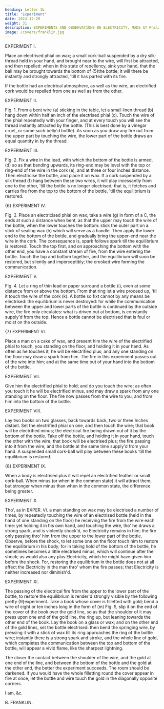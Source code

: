 ```yaml
---
heading: Letter 1b
title: "Experiment"
date: 2024-12-29
weight: 31
description: EXPERIMENTS AND OBSERVATIONS ON ELECTRICITY, MADE AT Philadelphia in America
image: /covers/franklin.jpg
---
```




EXPERIMENT I.

Place an electrised phial on wax; a small cork-ball suspended by a dry silk-thread held in your hand, and brought near to the wire, will first be attracted, and then repelled: when in this state of repellency, sink your hand, that the ball may be brought towards the bottom of {5}the bottle; it will there be instantly and strongly attracted, 'till it has parted with its fire.

If the bottle had an electrical atmosphere, as well as the wire, an electrified cork would be repelled from one as well as from the other.

EXPERIMENT II.

Fig. 1. From a bent wire (a) sticking in the table, let a small linen thread (b) hang down within half an inch of the electrised phial (c). Touch the wire of the phial repeatedly with your finger, and at every touch you will see the thread instantly attracted by the bottle. (This is best done by a vinegar cruet, or some such belly'd bottle). As soon as you draw any fire out from the upper part by touching the wire, the lower part of the bottle draws an equal quantity in by the thread.

EXPERIMENT III.

Fig. 2. Fix a wire in the lead, with which the bottom of the bottle is armed, (d) so as that bending upwards, its ring-end may be level with the top or ring-end of the wire in the cork (e), and at three or four inches distance. Then electricise the bottle, and place it on wax. If a cork suspended by a silk thread (f) hang between these two wires, it will play incessantly from one to the other, 'till the bottle is no longer electrised; that is, it fetches and carries fire from the top to the bottom of the bottle, 'till the equilibrium is restored.

{6}
EXPERIMENT IV.

Fig. 3. Place an electricised phial on wax; take a wire (g) in form of a C, the ends at such a distance when bent, as that the upper may touch the wire of the bottle, when the lower touches the bottom: stick the outer part on a stick of sealing wax (h) which will serve as a handle. Then apply the lower end to the bottom of the bottle, and gradually bring the upper-end near the wire in the cork. The consequence is, spark follows spark till the equilibrium is restored. Touch the top first, and on approaching the bottom with the other end, you have a constant stream of fire, from the wire entering the bottle. Touch the top and bottom together, and the equilibrium will soon be restored, but silently and imperceptibly; the crooked wire forming the communication.

EXPERIMENT V.

Fig. 4. Let a ring of thin lead or paper surround a bottle (i), even at some distance from or above the bottom. From that ring let a wire proceed up, 'till it touch the wire of the cork (k). A bottle so fixt cannot by any means be electrised: the equilibrium is never destroyed: for while the communication between the upper and lower parts of the bottle is continued by the outside wire, the fire only circulates: what is driven out at bottom, is constantly supply'd from the top. Hence a bottle cannot be electrised that is foul or moist on the outside.

{7}
EXPERIMENT VI.

Place a man on a cake of wax, and present him the wire of the electrified phial to touch, you standing on the floor, and holding it in your hand. As often as he touches it, he will be electrified plus; and any one standing on the floor may draw a spark from him. The fire in this experiment passes out of the wire into him; and at the same time out of your hand into the bottom of the bottle.

EXPERIMENT VII.

Give him the electrified phial to hold; and do you touch the wire; as often you touch it he will be electrified minus, and may draw a spark from any one standing on the floor. The fire now passes from the wire to you, and from him into the bottom of the bottle.

EXPERIMENT VIII.

Lay two books on two glasses, back towards back, two or three Inches distant. Set the electrified phial on one, and then touch the wire; that book will be electrified minus; the electrical fire being drawn out of it by the bottom of the bottle. Take off the bottle, and holding it in your hand, touch the other with the wire; that book will be electrised plus; the fire passing into it from the wire, and the bottle at the same time supply'd from your hand. A suspended small cork-ball will play between these books 'till the equilibrium is restored.

{8}
EXPERIMENT IX.

When a body is electrised plus it will repel an electrified feather or small cork-ball. When minus (or when in the common state) it will attract them, but stronger when minus than when in the common state, the difference being greater.

EXPERIMENT X.

Tho', as in EXPER. VI. a man standing on wax may be electrised a number of times, by repeatedly touching the wire of an electrised bottle (held in the hand of one standing on the floor) he receiving the fire from the wire each time: yet holding it in his own hand, and touching the wire, tho' he draws a strong spark, and is violently shock'd, no Electricity remains in him; the fire only passing thro' him from the upper to the lower part of the bottle. Observe, before the shock, to let some one on the floor touch him to restore the equilibrium in his body; for in taking hold of the bottom of the bottle, he sometimes becomes a little electrised minus, which will continue after the shock; as would also any plus Electricity, which he might have given him before the shock. For, restoring the equilibrium in the bottle does not at all affect the Electricity in the man thro' whom the fire passes; that Electricity is neither increased nor diminish'd.

EXPERIMENT XI.

The passing of the electrical fire from the upper to the lower part of the bottle, to restore the equilibrium is render'd strongly visible by the following pretty {9}experiment. Take a book whose cover is filletted with gold; bend a wire of eight or ten inches long in the form of (m) Fig. 5, slip it on the end of the cover of the book over the gold line, so as that the shoulder of it may press upon one end of the gold line, the ring up, but leaning towards the other end of the book. Lay the book on a glass or wax; and on the other end of the gold lines, set the bottle electrised: then bend the springing wire, by pressing it with a stick of wax till its ring approaches the ring of the bottle wire; instantly there is a strong spark and stroke, and the whole line of gold, which completes the communication between the top and bottom of the bottle, will appear a vivid flame, like the sharpest lightning. 

The closer the contact between the shoulder of the wire, and the gold at one end of the line, and between the bottom of the bottle and the gold at the other end, the better the experiment succeeds. The room should be darkened. If you would have the whole filletting round the cover appear in fire at once, let the bottle and wire touch the gold in the diagonally opposite corners.

I am, &c.

B. FRANKLIN.
